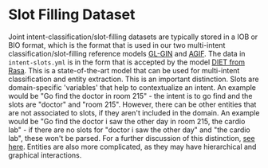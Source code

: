 # Slot Filling Dataset

Joint intent-classification/slot-filling datasets are typically stored in a IOB or BIO format, which is the format that is used in our two multi-intent classification/slot-filling reference models [GL-GIN](https://github.com/yizhen20133868/GL-GIN/tree/master) and [AGIF](https://github.com/LooperXX/AGIF). The data in `intent-slots.yml` is in the form that is accepted by the model [DIET from Rasa](https://rasa.com/blog/introducing-dual-intent-and-entity-transformer-diet-state-of-the-art-performance-on-a-lightweight-architecture/). This is a state-of-the-art model that can be used for multi-intent classification and entity extraction. This is an important distinction. Slots are domain-specific 'variables' that help to contextualize an intent. An example would be "Go find the doctor in room 215" - the intent is to go find and the slots are "doctor" and "room 215". However, there can be other entities that are not associated to slots, if they aren't included in the domain. An example would be "Go find the doctor i saw the other day in room 215, the cardio lab" - if there are no slots for "doctor i saw the other day" and "the cardio lab", these won't be parsed. For a further discussion of this distinction, [see here](https://forum.rasa.com/t/what-is-the-conceptual-relation-between-entities-and-slots/40275/2). Entities are also more complicated, as they may have hierarchical and graphical interactions.  